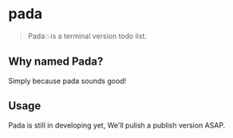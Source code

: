 # pada

> Pada💥is a terminal version todo list.

## Why named Pada?

Simply because pada sounds good!

## Usage

Pada is still in developing yet, We'll pulish a publish version ASAP.
